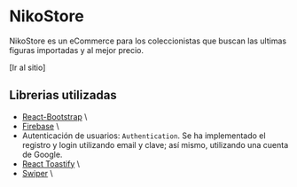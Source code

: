 # NikoStore

NikoStore es un eCommerce para los coleccionistas que buscan las ultimas figuras importadas y al mejor precio.

[Ir al sitio]

## Librerias utilizadas

* [React-Bootstrap](https://react-bootstrap.github.io//) \
* [Firebase](https://firebase.google.com/) \
* Autenticación de usuarios: `Authentication`. Se ha implementado el registro y login utilizando email y clave; así mismo, utilizando una cuenta de Google.
* [React Toastify](https://github.com/fkhadra/react-toastify#readme/) \
* [Swiper](https://swiperjs.com/) \


